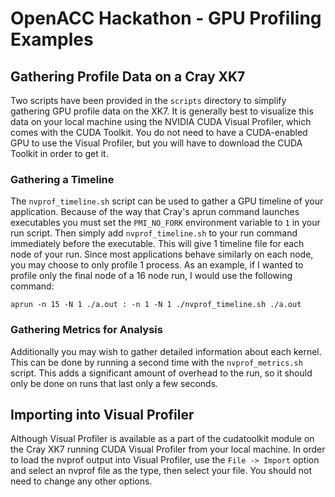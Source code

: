 OpenACC Hackathon - GPU Profiling Examples
==========================================
Gathering Profile Data on a Cray XK7
------------------------------------
Two scripts have been provided in the `scripts` directory to simplify gathering
GPU profile data on the XK7. It is generally best to visualize this data on
your local machine using the NVIDIA CUDA Visual Profiler, which comes with the
CUDA Toolkit. You do not need to have a CUDA-enabled GPU to use the Visual
Profiler, but you will have to download the CUDA Toolkit in order to get it.

### Gathering a Timeline ###
The `nvprof_timeline.sh` script can be used to gather a GPU timeline of your
application. Because of the way that Cray\'s aprun command launches executables
you must set the `PMI_NO_FORK` environment variable to `1` in your run script.
Then simply add `nvprof_timeline.sh` to your run command immediately before the
executable. This will give 1 timeline file for each node of your run. Since
most applications behave similarly on each node, you may choose to only profile
1 process. As an example, if I wanted to profile only the final node of a 16
node run, I would use the following command:

    aprun -n 15 -N 1 ./a.out : -n 1 -N 1 ./nvprof_timeline.sh ./a.out

### Gathering Metrics for Analysis ###
Additionally you may wish to gather detailed information about each kernel.
This can be done by running a second time with the `nvprof_metrics.sh` script.
This adds a significant amount of overhead to the run, so it should only be
done on runs that last only a few seconds.

## Importing into Visual Profiler ##
Although Visual Profiler is available as a part of the cudatoolkit module on
the Cray XK7 running CUDA Visual Profiler from your local machine. In order to
load the nvprof output into Visual Profiler, use the `File -> Import` option
and select an nvprof file as the type, then select your file. You should not
need to change any other options. 
